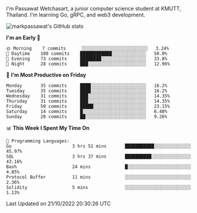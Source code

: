 
I'm Passawat Wetchasart, a junior computer science student at KMUTT, Thailand. I'm learning Go, gRPC, and web3 development.


![markpassawat's GitHub stats](https://github-readme-stats.vercel.app/api?username=markpassawat&show_icons=true&theme=radical)

<!--START_SECTION:waka-->
**I'm an Early 🐤** 

```text
🌞 Morning    7 commits      ░░░░░░░░░░░░░░░░░░░░░░░░░   3.24% 
🌆 Daytime    108 commits    ████████████░░░░░░░░░░░░░   50.0% 
🌃 Evening    73 commits     ████████░░░░░░░░░░░░░░░░░   33.8% 
🌙 Night      28 commits     ███░░░░░░░░░░░░░░░░░░░░░░   12.96%

```
📅 **I'm Most Productive on Friday** 

```text
Monday       35 commits     ████░░░░░░░░░░░░░░░░░░░░░   16.2% 
Tuesday      35 commits     ████░░░░░░░░░░░░░░░░░░░░░   16.2% 
Wednesday    31 commits     ███░░░░░░░░░░░░░░░░░░░░░░   14.35% 
Thursday     31 commits     ███░░░░░░░░░░░░░░░░░░░░░░   14.35% 
Friday       50 commits     █████░░░░░░░░░░░░░░░░░░░░   23.15% 
Saturday     14 commits     █░░░░░░░░░░░░░░░░░░░░░░░░   6.48% 
Sunday       20 commits     ██░░░░░░░░░░░░░░░░░░░░░░░   9.26%

```


📊 **This Week I Spent My Time On** 

```text
💬 Programming Languages: 
Go                       3 hrs 51 mins       ███████████░░░░░░░░░░░░░░   45.97% 
SQL                      3 hrs 37 mins       ██████████░░░░░░░░░░░░░░░   43.16% 
Bash                     24 mins             █░░░░░░░░░░░░░░░░░░░░░░░░   4.85% 
Protocol Buffer          11 mins             ░░░░░░░░░░░░░░░░░░░░░░░░░   2.36% 
Solidity                 5 mins              ░░░░░░░░░░░░░░░░░░░░░░░░░   1.13%

```


 Last Updated on 21/10/2022 20:30:26 UTC
<!--END_SECTION:waka-->

<!--
**markpassawat/markpassawat** is a ✨ _special_ ✨ repository because its `README.md` (this file) appears on your GitHub profile.

Here are some ideas to get you started:

- 🔭 I’m currently working on ...
- 🌱 I’m currently learning ...
- 👯 I’m looking to collaborate on ...
- 🤔 I’m looking for help with ...
- 💬 Ask me about ...
- 📫 How to reach me: ...
- 😄 Pronouns: He/Him
- ⚡ Fun fact: ...
-->
